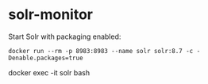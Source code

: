 # solr-monitor


Start Solr with packaging enabled:

`docker run --rm -p 8983:8983 --name solr solr:8.7 -c -Denable.packages=true`

docker exec -it solr bash

